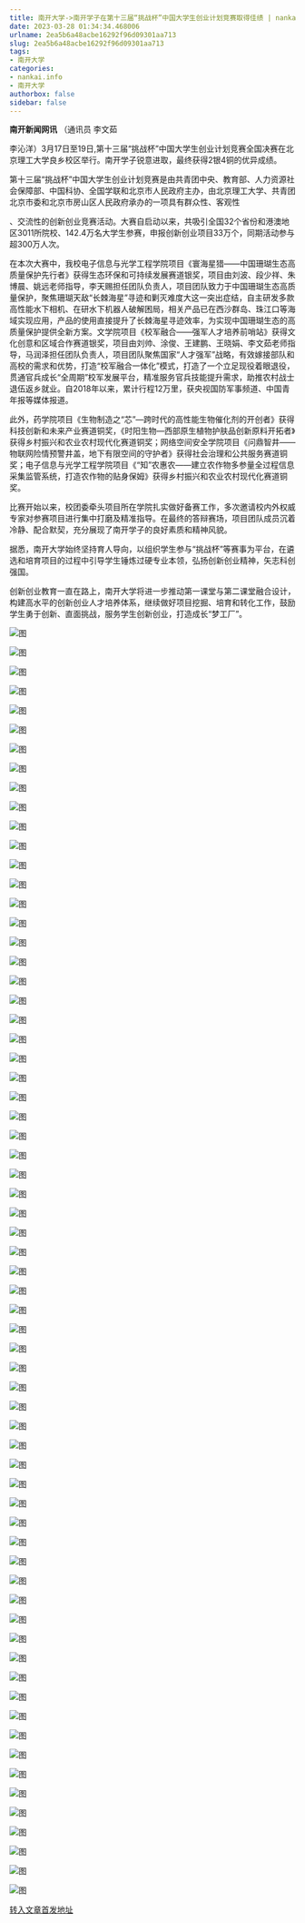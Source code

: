 ```yaml
---
title: 南开大学->南开学子在第十三届“挑战杯”中国大学生创业计划竞赛取得佳绩 | nankai.info
date: 2023-03-28 01:34:34.468006
urlname: 2ea5b6a48acbe16292f96d09301aa713
slug: 2ea5b6a48acbe16292f96d09301aa713
tags: 
- 南开大学
categories:
- nankai.info
- 南开大学
authorbox: false
sidebar: false
---
```

**南开新闻网讯** （通讯员 李文茹

李沁洋）3月17日至19日,第十三届“挑战杯”中国大学生创业计划竞赛全国决赛在北京理工大学良乡校区举行。南开学子锐意进取，最终获得2银4铜的优异成绩。

第十三届“挑战杯”中国大学生创业计划竞赛是由共青团中央、教育部、人力资源社会保障部、中国科协、全国学联和北京市人民政府主办，由北京理工大学、共青团北京市委和北京市房山区人民政府承办的一项具有群众性、客观性
<!--more-->
、交流性的创新创业竞赛活动。大赛自启动以来，共吸引全国32个省份和港澳地区3011所院校、142.4万名大学生参赛，申报创新创业项目33万个，同期活动参与超300万人次。

在本次大赛中，我校电子信息与光学工程学院项目《寰海星猎——中国珊瑚生态高质量保护先行者》获得生态环保和可持续发展赛道银奖，项目由刘波、段少祥、朱博晨、姚远老师指导，李天赐担任团队负责人，项目团队致力于中国珊瑚生态高质量保护，聚焦珊瑚天敌“长棘海星”寻迹和剿灭难度大这一突出症结，自主研发多款高性能水下相机、在研水下机器人破解困局，相关产品已在西沙群岛、珠江口等海域实现应用，产品的使用直接提升了长棘海星寻迹效率，为实现中国珊瑚生态的高质量保护提供全新方案。文学院项目《校军融合——强军人才培养前哨站》获得文化创意和区域合作赛道银奖，项目由刘帅、涂俊、王建鹏、王晓娟、李文茹老师指导，马润泽担任团队负责人，项目团队聚焦国家“人才强军”战略，有效嫁接部队和高校的需求和优势，打造“校军融合一体化”模式，打造了一个立足现役着眼退役，贯通官兵成长“全周期”校军发展平台，精准服务官兵技能提升需求，助推农村战士退伍返乡就业。自2018年以来，累计行程12万里，获央视国防军事频道、中国青年报等媒体报道。

此外，药学院项目《生物制造之“芯”—跨时代的高性能生物催化剂的开创者》获得科技创新和未来产业赛道铜奖，《时阳生物—西部原生植物护肤品创新原料开拓者》获得乡村振兴和农业农村现代化赛道铜奖；网络空间安全学院项目《问鼎智井——物联网险情预警井盖，地下有限空间的守护者》获得社会治理和公共服务赛道铜奖；电子信息与光学工程学院项目《“知”农惠农——建立农作物多参量全过程信息采集监管系统，打造农作物的贴身保姆》获得乡村振兴和农业农村现代化赛道铜奖。

比赛开始以来，校团委牵头项目所在学院扎实做好备赛工作，多次邀请校内外权威专家对参赛项目进行集中打磨及精准指导。在最终的答辩赛场，项目团队成员沉着冷静、配合默契，充分展现了南开学子的良好素质和精神风貌。

据悉，南开大学始终坚持育人导向，以组织学生参与“挑战杯”等赛事为平台，在遴选和培育项目的过程中引导学生锤炼过硬专业本领，弘扬创新创业精神，矢志科创强国。

创新创业教育一直在路上，南开大学将进一步推动第一课堂与第二课堂融合设计，构建高水平的创新创业人才培养体系，继续做好项目挖掘、培育和转化工作，鼓励学生勇于创新、直面挑战，服务学生创新创业，打造成长“梦工厂”。

![图](http://news.nankai.edu.cn/ywsd/system/2023/03/20/g)

![图](http://news.nankai.edu.cn/ywsd/system/2023/03/20/p)

![图](http://news.nankai.edu.cn/ywsd/system/2023/03/20/j)

![图](http://news.nankai.edu.cn/ywsd/system/2023/03/20/)

![图](http://news.nankai.edu.cn/ywsd/system/2023/03/20/b)

![图](http://news.nankai.edu.cn/ywsd/system/2023/03/20/f)

![图](http://news.nankai.edu.cn/ywsd/system/2023/03/20/5)

![图](http://news.nankai.edu.cn/ywsd/system/2023/03/20/f)

![图](http://news.nankai.edu.cn/ywsd/system/2023/03/20/c)

![图](http://news.nankai.edu.cn/ywsd/system/2023/03/20/0)

![图](http://news.nankai.edu.cn/ywsd/system/2023/03/20/f)

![图](http://news.nankai.edu.cn/ywsd/system/2023/03/20/2)

![图](http://news.nankai.edu.cn/ywsd/system/2023/03/20/_)

![图](http://news.nankai.edu.cn/ywsd/system/2023/03/20/3)

![图](http://news.nankai.edu.cn/ywsd/system/2023/03/20/9)

![图](http://news.nankai.edu.cn/ywsd/system/2023/03/20/5)

![图](http://news.nankai.edu.cn/ywsd/system/2023/03/20/0)

![图](http://news.nankai.edu.cn/ywsd/system/2023/03/20/5)

![图](http://news.nankai.edu.cn/ywsd/system/2023/03/20/0)

![图](http://news.nankai.edu.cn/ywsd/system/2023/03/20/0)

![图](http://news.nankai.edu.cn/ywsd/system/2023/03/20/0)

![图](http://news.nankai.edu.cn/ywsd/system/2023/03/20/3)

![图](http://news.nankai.edu.cn/ywsd/system/2023/03/20/0)

![图](http://news.nankai.edu.cn/ywsd/system/2023/03/20/0)

![图](http://news.nankai.edu.cn/)

![图](http://news.nankai.edu.cn/ywsd/system/2023/03/20/5)

![图](http://news.nankai.edu.cn/ywsd/system/2023/03/20/0)

![图](http://news.nankai.edu.cn/ywsd/system/2023/03/20/5)

![图](http://news.nankai.edu.cn/)

![图](http://news.nankai.edu.cn/ywsd/system/2023/03/20/0)

![图](http://news.nankai.edu.cn/ywsd/system/2023/03/20/0)

![图](http://news.nankai.edu.cn/ywsd/system/2023/03/20/0)

![图](http://news.nankai.edu.cn/)

![图](http://news.nankai.edu.cn/ywsd/system/2023/03/20/3)

![图](http://news.nankai.edu.cn/ywsd/system/2023/03/20/0)

![图](http://news.nankai.edu.cn/ywsd/system/2023/03/20/0)

![图](http://news.nankai.edu.cn/)

![图](http://news.nankai.edu.cn/ywsd/system/2023/03/20/c)

![图](http://news.nankai.edu.cn/ywsd/system/2023/03/20/i)

![图](http://news.nankai.edu.cn/ywsd/system/2023/03/20/p)

![图](http://news.nankai.edu.cn/)

![图](http://news.nankai.edu.cn/ywsd/system/2023/03/20/n)

![图](http://news.nankai.edu.cn/ywsd/system/2023/03/20/c)

![图](http://news.nankai.edu.cn/ywsd/system/2023/03/20/)

![图](http://news.nankai.edu.cn/ywsd/system/2023/03/20/u)

![图](http://news.nankai.edu.cn/ywsd/system/2023/03/20/d)

![图](http://news.nankai.edu.cn/ywsd/system/2023/03/20/e)

![图](http://news.nankai.edu.cn/ywsd/system/2023/03/20/)

![图](http://news.nankai.edu.cn/ywsd/system/2023/03/20/i)

![图](http://news.nankai.edu.cn/ywsd/system/2023/03/20/a)

![图](http://news.nankai.edu.cn/ywsd/system/2023/03/20/k)

![图](http://news.nankai.edu.cn/ywsd/system/2023/03/20/n)

![图](http://news.nankai.edu.cn/ywsd/system/2023/03/20/a)

![图](http://news.nankai.edu.cn/ywsd/system/2023/03/20/n)

![图](http://news.nankai.edu.cn/ywsd/system/2023/03/20/)

![图](http://news.nankai.edu.cn/ywsd/system/2023/03/20/s)

![图](http://news.nankai.edu.cn/ywsd/system/2023/03/20/w)

![图](http://news.nankai.edu.cn/ywsd/system/2023/03/20/e)

![图](http://news.nankai.edu.cn/ywsd/system/2023/03/20/n)

![图](http://news.nankai.edu.cn/)

![图](http://news.nankai.edu.cn/)

![图](http://news.nankai.edu.cn/ywsd/system/2023/03/20/:)

![图](http://news.nankai.edu.cn/ywsd/system/2023/03/20/p)

![图](http://news.nankai.edu.cn/ywsd/system/2023/03/20/t)

![图](http://news.nankai.edu.cn/ywsd/system/2023/03/20/t)

![图](http://news.nankai.edu.cn/ywsd/system/2023/03/20/h)

[转入文章首发地址](http://news.nankai.edu.cn/ywsd/system/2023/03/20/030054944.shtml)